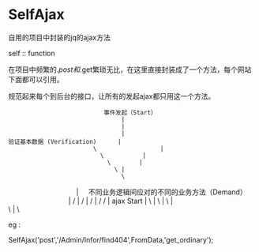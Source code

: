 # SelfAjax

自用的项目中封装的jq的ajax方法

self :: function 

在项目中频繁的$.post和$.get繁琐无比，在这里直接封装成了一个方法，每个网站下面都可以引用。

规范起来每个到后台的接口，让所有的发起ajax都只用这一个方法。


 
 
                               事件发起（Start）
                                    |
                                    |
                                    |
    验证基本数据 (Verification)      |
                            \				   |
                              \			  |
                                \		 |
                                  \	|
                                    \       
                                    |     不同业务逻辑间应对的不同的业务方法（Demand）
                                    |				/
                                    |			/
                                    |		/
                                    |	/
                                    /
                                    |
                  ajax Start        |
                            \				   |
                              \			  |
                                \		 |	
                                  \	|
                                    \

 

eg :

SelfAjax('post','/Admin/Infor/find404',FromData,'get_ordinary');
